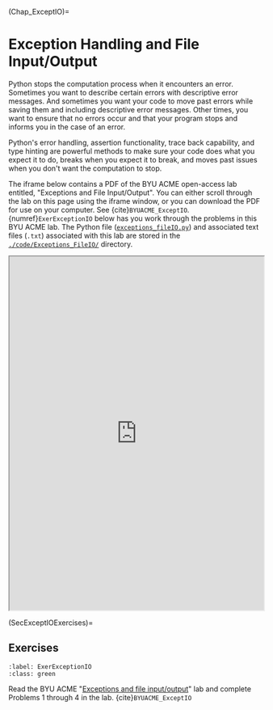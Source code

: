 (Chap_ExceptIO)=
# Exception Handling and File Input/Output

Python stops the computation process when it encounters an error. Sometimes you want to describe certain errors with descriptive error messages. And sometimes you want your code to move past errors while saving them and including descriptive error messages. Other times, you want to ensure that no errors occur and that your program stops and informs you in the case of an error.

Python's error handling, assertion functionality, trace back capability, and type hinting are powerful methods to make sure your code does what you expect it to do, breaks when you expect it to break, and moves past issues when you don't want the computation to stop.

The iframe below contains a PDF of the BYU ACME open-access lab entitled, "Exceptions and File Input/Output". You can either scroll through the lab on this page using the iframe window, or you can download the PDF for use on your computer. See {cite}`BYUACME_ExceptIO`. {numref}`ExerExceptionIO` below has you work through the problems in this BYU ACME lab. The Python file ([`exceptions_fileIO.py`](https://github.com/EAPD-DRB/UN-OG-Training/tree/main/code/Exceptions_FileIO/exceptions_filIO.py)) and associated text files (`.txt`) associated with this lab are stored in the [`./code/Exceptions_FileIO/`](https://github.com/EAPD-DRB/UN-OG-Training/tree/main/code/Exceptions_FileIO) directory.

<div>
  <iframe id="inlineFrameExample"
      title="Inline Frame Example"
      width="100%"
      height="700"
      src="https://drive.google.com/file/d/1gAam1i1Gy0YgULT92ul72DUqRCb4q2fA/preview?usp=sharing">
  </iframe>
</div>


(SecExceptIOExercises)=
## Exercises

```{exercise-start}
:label: ExerExceptionIO
:class: green
```
Read the BYU ACME "[Exceptions and file input/output](https://drive.google.com/file/d/1gAam1i1Gy0YgULT92ul72DUqRCb4q2fA/view?usp=sharing)" lab and complete Problems 1 through 4 in the lab. {cite}`BYUACME_ExceptIO`
```{exercise-end}
```
